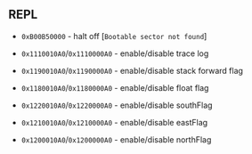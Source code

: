 ## REPL

- `0xB00B50000` - halt off [`Bootable sector not found`]

- `0x1110010A0`/`0x1110000A0` - enable/disable trace log

- `0x1190010A0`/`0x1190000A0` - enable/disable stack forward flag
- `0x1180010A0`/`0x1180000A0` - enable/disable float flag

- `0x1220010A0`/`0x1220000A0` - enable/disable southFlag
- `0x1210010A0`/`0x1210000A0` - enable/disable eastFlag
- `0x1200010A0`/`0x1200000A0` - enable/disable northFlag

